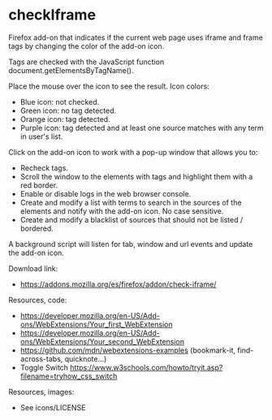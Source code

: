 # checkIframe

Firefox add-on that indicates if the current web page uses iframe and frame tags by changing the color of the add-on icon.

Tags are checked with the JavaScript function document.getElementsByTagName().

Place the mouse over the icon to see the result. Icon colors: 
- Blue icon: not checked.
- Green icon: no tag detected.
- Orange icon: tag detected.
- Purple icon: tag detected and at least one source matches with any term in user's list.

Click on the add-on icon to work with a pop-up window that allows you to:
- Recheck tags.
- Scroll the window to the elements with tags and highlight them with a red border.
- Enable or disable logs in the web browser console.
- Create and modify a list with terms to search in the sources of the elements and notify with the add-on icon. No case sensitive.
- Create and modify a blacklist of sources that should not be listed / bordered.

A background script will listen for tab, window and url events and update the add-on icon.

Download link:
- https://addons.mozilla.org/es/firefox/addon/check-iframe/

Resources, code:
- https://developer.mozilla.org/en-US/Add-ons/WebExtensions/Your_first_WebExtension
- https://developer.mozilla.org/en-US/Add-ons/WebExtensions/Your_second_WebExtension
- https://github.com/mdn/webextensions-examples (bookmark-it, find-across-tabs, quicknote...)
- Toggle Switch https://www.w3schools.com/howto/tryit.asp?filename=tryhow_css_switch

Resources, images:
- See icons/LICENSE
